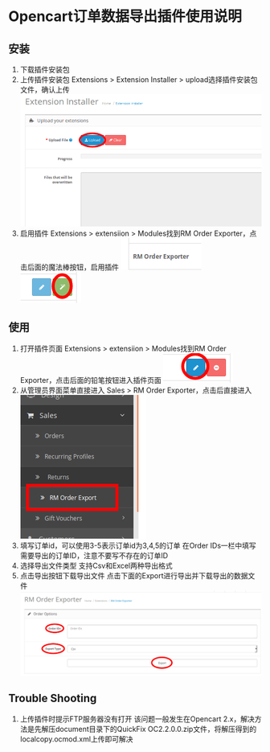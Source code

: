 # Opencart订单数据导出插件使用说明

## 安装
1. 下载插件安装包
1. 上传插件安装包
Extensions > Extension Installer > upload选择插件安装包文件，确认上传
![](./document/images/upload.png)
1. 启用插件
Extensions > extensiion > Modules找到RM Order Exporter，点击后面的魔法棒按钮，启用插件
![](./document/images/plugin_name.png)
![](./document/images/enable.png)

## 使用
1. 打开插件页面
Extensions > extensiion > Modules找到RM Order Exporter，点击后面的铅笔按钮进入插件页面
![](./document/images/interface.png)
1. 从管理员界面菜单直接进入
Sales > RM Order Exporter，点击后直接进入
![](./document/images/interface2.png)
1. 填写订单id，可以使用3-5表示订单id为3,4,5的订单
在Order IDs一栏中填写需要导出的订单ID，注意不要写不存在的订单ID
1. 选择导出文件类型
支持Csv和Excel两种导出格式
1. 点击导出按钮下载导出文件
点击下面的Export进行导出并下载导出的数据文件
![](./document/images/plugin_interface.png)

## Trouble Shooting
1. 上传插件时提示FTP服务器没有打开
该问题一般发生在Opencart 2.x，解决方法是先解压document目录下的QuickFix OC2.2.0.0.zip文件，将解压得到的localcopy.ocmod.xml上传即可解决
